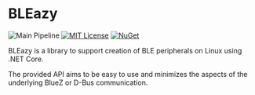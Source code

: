 # BLEazy

![Main Pipeline](https://github.com/phylomeno/dotnet-ble-server/workflows/Main%20Pipeline/badge.svg) [![MIT License](https://img.shields.io/badge/license-MIT-blue)](LICENSE) [![NuGet](https://img.shields.io/nuget/vpre/DotnetBleServer)](https://www.nuget.org/packages/DotnetBleServer/)

BLEazy is a library to support creation of BLE peripherals on Linux using .NET Core.

The provided API aims to be easy to use and minimizes the aspects of the underlying BlueZ or D-Bus communication.